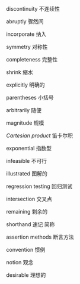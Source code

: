 discontinuity 不连续性

abruptly  骤然间

incorporate 纳入

symmetry 对称性

 completeness 完整性

shrink 缩水

explicitly 明确的

parentheses 小括号

arbitrarily 随便

magnitude 规模

 *Cartesian product* 笛卡尔积

exponential 指数型

infeasible 不可行

illustrated 图解的

regression testing 回归测试

intersection 交叉点

remaining 剩余的

shorthand 速记 简称

assertion methods  断言方法

convention 惯例

notion 观念

desirable 理想的


